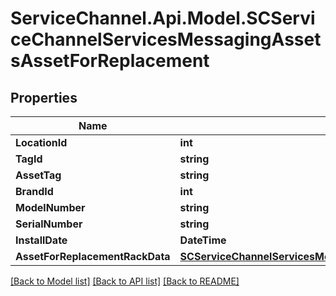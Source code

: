 # ServiceChannel.Api.Model.SCServiceChannelServicesMessagingAssetsAssetForReplacement

## Properties

Name | Type | Description | Notes
------------ | ------------- | ------------- | -------------
**LocationId** | **int** |  | [optional] 
**TagId** | **string** |  | [optional] 
**AssetTag** | **string** |  | [optional] 
**BrandId** | **int** |  | [optional] 
**ModelNumber** | **string** |  | [optional] 
**SerialNumber** | **string** |  | [optional] 
**InstallDate** | **DateTime** |  | [optional] 
**AssetForReplacementRackData** | [**SCServiceChannelServicesMessagingAssetsAssetForReplacementRackData**](SCServiceChannelServicesMessagingAssetsAssetForReplacementRackData.md) |  | [optional] 

[[Back to Model list]](../README.md#documentation-for-models) [[Back to API list]](../README.md#documentation-for-api-endpoints) [[Back to README]](../README.md)

